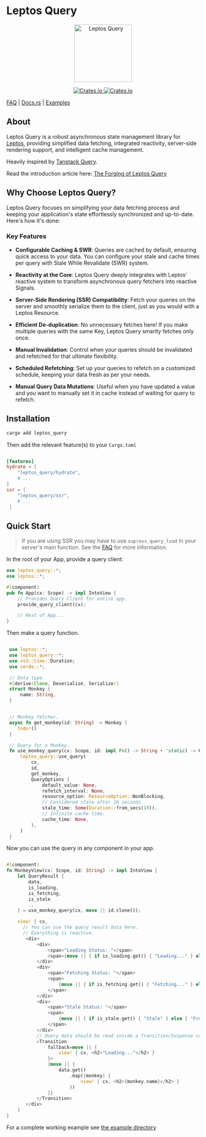 # Leptos Query

<p align="center">
    <a href="https://github.com/nicoburniske/leptos_query">
        <img src="https://raw.githubusercontent.com/nicoburniske/leptos_query/main/logo.svg" alt="Leptos Query" width="150"/>
    </a>
</p>
<p align="center">
    <a href="https://crates.io/crates/leptos_query">
        <img src="https://img.shields.io/crates/v/leptos_query.svg" alt="Crates.io"/>
    </a>
    <a href="https://docs.rs/leptos_query/latest/leptos_query/">
        <img src="https://docs.rs/leptos_query/badge.svg" alt="Crates.io"/>
    </a>
</p>

[FAQ](https://github.com/nicoburniske/leptos_query/blob/main/FAQ.md) | [Docs.rs](https://docs.rs/leptos/latest/leptos/) | [Examples](https://github.com/nicoburniske/leptos_query/tree/main/example/)

## About

Leptos Query is a robust asynchronous state management library for [Leptos](https://github.com/leptos-rs/leptos), providing simplified data fetching, integrated reactivity, server-side rendering support, and intelligent cache management.

Heavily inspired by [Tanstack Query](https://tanstack.com/query/latest/).

Read the introduction article here: [The Forging of Leptos Query](https://nicoburniske.com/thoughts/forging_leptos_query)

## Why Choose Leptos Query?

Leptos Query focuses on simplifying your data fetching process and keeping your application's state effortlessly synchronized and up-to-date. Here's how it's done:

### Key Features

- **Configurable Caching & SWR**: Queries are cached by default, ensuring quick access to your data. You can configure your stale and cache times per query with Stale While Revalidate (SWR) system.

- **Reactivity at the Core**: Leptos Query deeply integrates with Leptos' reactive system to transform asynchronous query fetchers into reactive Signals.

- **Server-Side Rendering (SSR) Compatibility**: Fetch your queries on the server and smoothly serialize them to the client, just as you would with a Leptos Resource.

- **Efficient De-duplication**: No unnecessary fetches here! If you make multiple queries with the same Key, Leptos Query smartly fetches only once.

- **Manual Invalidation**: Control when your queries should be invalidated and refetched for that ultimate flexibility.

- **Scheduled Refetching**: Set up your queries to refetch on a customized schedule, keeping your data fresh as per your needs.

- **Manual Query Data Mutations**: Useful when you have updated a value and you want to manually set it in cache instead of waiting for query to refetch.

## Installation

```bash
cargo add leptos_query
```

Then add the relevant feature(s) to your `Cargo.toml`

```toml

[features]
hydrate = [
    "leptos_query/hydrate",
    # ...
]
ssr = [
    "leptos_query/ssr",
    # ...
 ]

```

## Quick Start

> If you are using SSR you may have to use `supress_query_load` in your server's main function. See the [FAQ](https://github.com/nicoburniske/leptos_query/blob/main/FAQ.md#why-am-i-getting-a-panic-on-my-leptos-main-function) for more information.

In the root of your App, provide a query client:

```rust
use leptos_query::*;
use leptos::*;

#[component]
pub fn App(cx: Scope) -> impl IntoView {
    // Provides Query Client for entire app.
    provide_query_client(cx);

    // Rest of App...
}
```

Then make a query function.

```rust

 use leptos::*;
 use leptos_query::*;
 use std::time::Duration;
 use serde::*;

 // Data type.
 #[derive(Clone, Deserialize, Serialize)]
 struct Monkey {
     name: String,
 }


 // Monkey fetcher.
 async fn get_monkey(id: String) -> Monkey {
    todo!()
 }

 // Query for a Monkey.
 fn use_monkey_query(cx: Scope, id: impl Fn() -> String + 'static) -> QueryResult<Monkey, impl RefetchFn> {
     leptos_query::use_query(
         cx,
         id,
         get_monkey,
         QueryOptions {
             default_value: None,
             refetch_interval: None,
             resource_option: ResourceOption::NonBlocking,
             // Considered stale after 10 seconds.
             stale_time: Some(Duration::from_secs(10)),
             // Infinite cache time.
             cache_time: None,
         },
     )
 }

```

Now you can use the query in any component in your app.

```rust

#[component]
fn MonkeyView(cx: Scope, id: String) -> impl IntoView {
    let QueryResult {
        data,
        is_loading,
        is_fetching,
        is_stale
        ..
    } = use_monkey_query(cx, move || id.clone());

    view! { cx,
      // You can use the query result data here.
      // Everything is reactive.
       <div>
           <div>
               <span>"Loading Status: "</span>
               <span>{move || { if is_loading.get() { "Loading..." } else { "Loaded" } }}</span>
           </div>
           <div>
               <span>"Fetching Status: "</span>
               <span>
                   {move || { if is_fetching.get() { "Fetching..." } else { "Idle" } }}
               </span>
           </div>
           <div>
               <span>"Stale Status: "</span>
               <span>
                   {move || { if is_stale.get() { "Stale" } else { "Fresh" } }}
               </span>
           </div>
           // Query data should be read inside a Transition/Suspense component.
           <Transition
               fallback=move || {
                   view! { cx, <h2>"Loading..."</h2> }
               }>
               {move || {
                   data.get()
                       .map(|monkey| {
                           view! { cx, <h2>{monkey.name}</h2> }
                       })
               }}
           </Transition>
       </div>
    }
}

```

For a complete working example see [the example directory](/example)
